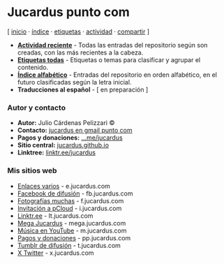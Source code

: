 # Jucardus punto com
[ [inicio](https://github.com/jucardus/jucardus.github.io/blob/main/index.md) · [índice](https://github.com/jucardus/jucardus.github.io/blob/main/indice.md) · [etiquetas](https://github.com/jucardus/jucardus.github.io/blob/main/etiquetas.md) · [actividad](https://github.com/jucardus/jucardus.github.io/blob/main/actividad.md) · [compartir](https://x.com/intent/tweet?text=Repositorio%20Jucardus%20%E2%80%94%20%C3%8Dndices%0A%0AP%C3%A1gina%20de%20inicio%20del%20repositorio%20Jucardus%2C%20con%20los%20%C3%ADndices%20principales.%0A%0A%E2%86%92%20https%3A%2F%2Fgithub.com%2Fjucardus%2Fjucardus.github.io%2Fblob%2Fmain%2Findex.md%0A%0A%23indices_jucardus) ]

* **[Actividad reciente](https://github.com/jucardus/jucardus.github.io/blob/main/actividad.md)** - Todas las entradas del repositorio según son creadas, con las más recientes a la cabeza.
* **[Etiquetas todas](https://github.com/jucardus/jucardus.github.io/blob/main/etiquetas.md)** - Etiquetas o temas para clasificar y agrupar el contenido.
* **[Índice alfabético](https://github.com/jucardus/jucardus.github.io/blob/main/indice.md)** - Entradas del repositorio en orden alfabético, en el futuro clasificadas según la letra inicial.
* **Traducciones al español** - [ en preparación ]

### Autor y contacto

* **Autor:** Julio Cárdenas Pelizzari ©
* **Contacto:** [jucardus en gmail punto com](https://jucardus.github.io/correo.png)
* **Pagos y donaciones:** [...me/jucardus](https://www.paypal.com/paypalme/jucardus)
* **Sitio central:** [jucardus.github.io](https://jucardus.github.io)
* **Linktree:** [linktr.ee/jucardus](https://linktr.ee/jucardus)

### Mis sitios web

* [Enlaces varios](https://jucardus.github.io/enlaces) - e.jucardus.com
* [Facebook de difusión](https://www.facebook.com/jucardus.page) - fb.jucardus.com
* [Fotografías muchas](https://jucardus.github.io/fotos) - f.jucardus.com
* [Invitación a pCloud](https://is.gd/ipcloud) - i.jucardus.com
* [Linktr.ee](https://linktr.ee/jucardus) - lt.jucardus.com
* [Mega Jucardus](https://mega.nz/folder/RFF0BByY#a1ur6uzA4H0XH0vopBFp5g) - mega.jucardus.com
* [Música en YouTube](https://www.youtube.com/@jucardus/playlists) - m.jucardus.com
* [Pagos y donaciones](https://www.paypal.com/paypalme/jucardus) - pp.jucardus.com
* [Tumblr de difusión](https://jucardus.tumblr.com/) - t.jucardus.com
* [X Twitter](https://x.com/jucardus) - x.jucardus.com
